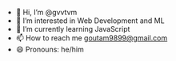- 👋 Hi, I’m @gvvtvm
- 👀 I’m interested in Web Development and ML
- 🌱 I’m currently learning JavaScript
- 📫 How to reach me goutam9899@gmail.com
- 😄 Pronouns: he/him

<!---
gvvtvm/gvvtvm is a ✨ special ✨ repository because its `README.md` (this file) appears on your GitHub profile.
You can click the Preview link to take a look at your changes.
--->
